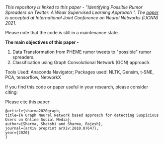 *This repository is linked to this paper - "Identifying Possible Rumor Spreaders on Twitter: A Weak Supervised Learning Approach
". The [paper](https://arxiv.org/abs/2010.07647) is accepted at International Joint Conference on Neural Networks (IJCNN) 2021.*

Please note that the code is still in a maintenance state. 

**The main objectives of this paper -**
1. Data Transformation from PHEME rumor tweets to "possible" rumor spreaders.
2. Classification using Graph Convolutional Network (GCN) approach.

Tools Used: Anaconda Navigator;
Packages used: NLTK, Gensim, t-SNE, PCA, tensorflow, NetworkX

If you find this code or paper useful in your research, please consider citing:

Please cite this paper:

    @article{sharma2020graph,
    title={A Graph Neural Network based approach for detecting Suspicious Users on Online Social Media},
    author={Sharma, Shakshi and Sharma, Rajesh},
    journal={arXiv preprint arXiv:2010.07647},
    year={2020}
    }

